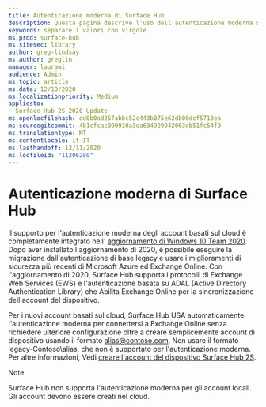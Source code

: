 ```yaml
---
title: Autenticazione moderna di Surface Hub
description: Questa pagina descrive l'uso dell'autenticazione moderna su Surface Hub in contrasto con l'autenticazione di base legacy.
keywords: separare i valori con virgole
ms.prod: surface-hub
ms.sitesec: library
author: greg-lindsay
ms.author: greglin
manager: laurawi
audience: Admin
ms.topic: article
ms.date: 12/10/2020
ms.localizationpriority: Medium
appliesto:
- Surface Hub 2S 2020 Update
ms.openlocfilehash: dd0b0ad257abbc52c443b075e62db00dcf5713ea
ms.sourcegitcommit: 4b1cfcac090910a3ea634929942063eb51fc54f9
ms.translationtype: MT
ms.contentlocale: it-IT
ms.lasthandoff: 12/11/2020
ms.locfileid: "11206280"
---
```

# Autenticazione moderna di Surface Hub

Il supporto per l'autenticazione moderna degli account basati sul cloud è completamente integrato nell' [aggiornamento di Windows 10 Team 2020](surface-hub-2020-update.md). Dopo aver installato l'aggiornamento di 2020, è possibile eseguire la migrazione dall'autenticazione di base legacy e usare i miglioramenti di sicurezza più recenti di Microsoft Azure ed Exchange Online. Con l'aggiornamento di 2020, Surface Hub supporta i protocolli di Exchange Web Services (EWS) e l'autenticazione basata su ADAL (Active Directory Authentication Library) che Abilita Exchange Online per la sincronizzazione dell'account del dispositivo.

Per i nuovi account basati sul cloud, Surface Hub USA automaticamente l'autenticazione moderna per connettersi a Exchange Online senza richiedere ulteriore configurazione oltre a creare semplicemente account di dispositivo usando il formato [alias@contoso.com](mailto:alias@contoso.com). Non usare il formato legacy-Contoso\alias, che non è supportato per l'autenticazione moderna. Per altre informazioni, Vedi [creare l'account del dispositivo Surface Hub 2S](https://docs.microsoft.com/surface-hub/surface-hub-2s-account).

> [!NOTE]
> Surface Hub non supporta l'autenticazione moderna per gli account locali. Gli account devono essere creati nel cloud.

